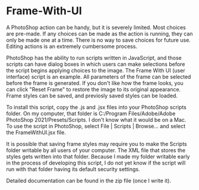 # Frame-With-UI

A PhotoShop action can be handy, but it is severely limited.  Most choices are pre-made.  If any choices can be made as the action is running, they can only be made one at a time.  There is no way to save choices for future use.  Editing actions is an extremely cumbersome process.

PhotoShop has the ability to run scripts written in JavaScript, and those scripts can have dialog boxes in which users can make selections before the script begins applying choices to the image.  The Frame With UI (user interface) script is an example.  All parameters of the frame can be selected before the frame is generated.  If you don't like how the frame looks, you can click "Reset Frame" to restore the image to its original appearance.  Frame styles can be saved, and previosly saved styles can be loaded.  

To install this script, copy the .js and .jsx files into your PhotoShop scripts folder.  On my computer, that folder is C:/Program Files/Adobe/Adobe PhotoShop 2021/Presets/Scripts.  I don't know what it would be on a Mac.  To use the script in PhotoShop, select File | Scripts | Browse... and select the FrameWithUI.jsx file.  

It is possible that saving frame styles may require you to make the Scripts folder writable by all users of your computer.  The XML file that stores the styles gets written into that folder.  Because I made my folder writable early in the process of developing this script, I do not yet know if the script will run with that folder having its default security settings.

Detailed documentation can be found in the zip file (once I write it).
